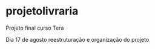 # projetolivraria
Projeto final curso Tera

Dia 17 de agosto reestruturação e organização do projeto

